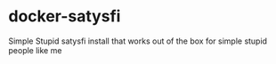 # docker-satysfi
Simple Stupid satysfi install that works out of the box for simple stupid people like me
